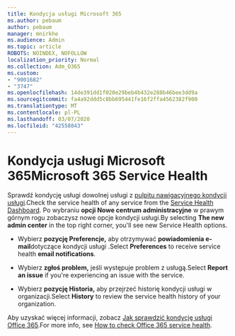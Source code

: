 ```yaml
---
title: Kondycja usługi Microsoft 365
ms.author: pebaum
author: pebaum
manager: mnirkhe
ms.audience: Admin
ms.topic: article
ROBOTS: NOINDEX, NOFOLLOW
localization_priority: Normal
ms.collection: Adm_O365
ms.custom:
- "9001682"
- "3747"
ms.openlocfilehash: 14de391dd1f020e29beb4b432e288b46bee3dd9a
ms.sourcegitcommit: fa4a92ddd5c8bb695441fe16f2ffa4562382f900
ms.translationtype: MT
ms.contentlocale: pl-PL
ms.lasthandoff: 03/07/2020
ms.locfileid: "42558843"
---
```

# <a name="microsoft-365-service-health"></a><span data-ttu-id="a0f9e-102">Kondycja usługi Microsoft 365</span><span class="sxs-lookup"><span data-stu-id="a0f9e-102">Microsoft 365 Service Health</span></span>


<span data-ttu-id="a0f9e-103">Sprawdź kondycję usługi dowolnej usługi z [pulpitu nawigacyjnego kondycji usługi](https://admin.microsoft.com/Adminportal/Home?source=applauncher#/servicehealth).</span><span class="sxs-lookup"><span data-stu-id="a0f9e-103">Check the service health of any service from the [Service Health Dashboard](https://admin.microsoft.com/Adminportal/Home?source=applauncher#/servicehealth).</span></span> <span data-ttu-id="a0f9e-104">Po wybraniu **opcji Nowe centrum administracyjne** w prawym górnym rogu zobaczysz nowe opcje kondycji usługi.</span><span class="sxs-lookup"><span data-stu-id="a0f9e-104">By selecting **The new admin center** in the top right corner, you'll see new Service Health options.</span></span>

- <span data-ttu-id="a0f9e-105">Wybierz **pozycję Preferencje,** aby otrzymywać **powiadomienia e-mail**dotyczące kondycji usługi .</span><span class="sxs-lookup"><span data-stu-id="a0f9e-105">Select **Preferences** to receive service health **email notifications**.</span></span>

- <span data-ttu-id="a0f9e-106">Wybierz **zgłoś problem,** jeśli występuje problem z usługą.</span><span class="sxs-lookup"><span data-stu-id="a0f9e-106">Select **Report an issue** if you're experiencing an issue with the service.</span></span>

- <span data-ttu-id="a0f9e-107">Wybierz **pozycję Historia,** aby przejrzeć historię kondycji usługi w organizacji.</span><span class="sxs-lookup"><span data-stu-id="a0f9e-107">Select **History** to review the service health history of your organization.</span></span> 

<span data-ttu-id="a0f9e-108">Aby uzyskać więcej informacji, zobacz [Jak sprawdzić kondycję usługi Office 365](https://docs.microsoft.com/en-us/office365/enterprise/view-service-health).</span><span class="sxs-lookup"><span data-stu-id="a0f9e-108">For more info, see [How to check Office 365 service health](https://docs.microsoft.com/en-us/office365/enterprise/view-service-health).</span></span> 